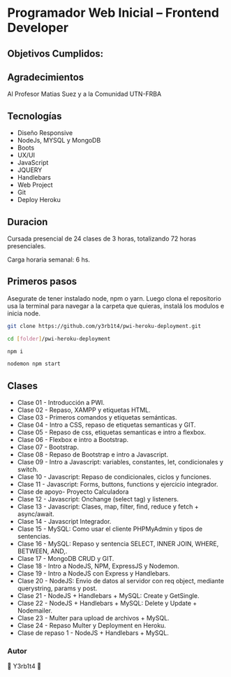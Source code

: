 # Programador Web Inicial – Frontend Developer

## Objetivos Cumplidos:

## Agradecimientos

Al Profesor Matias Suez y a la Comunidad UTN-FRBA

## Tecnologías

<ul>
    <li>Diseño Responsive</li>
    <li>NodeJs, MYSQL y MongoDB</li>
    <li>Boots</li>
    <li>UX/UI</li>
    <li>JavaScript</li>
    <li>JQUERY</li>
    <li>Handlebars</li>
    <li>Web Project</li>
    <li>Git</li>
    <li>Deploy Heroku</li>
</ul>

## Duracion

<p>Cursada presencial de 24 clases de 3 horas, totalizando 72 horas presenciales.</p>
<p>Carga horaria semanal: 6 hs.</p>

## Primeros pasos

<p>Asegurate de tener instalado node, npm o yarn. Luego clona el repositorio usa la terminal para navegar a la carpeta que quieras, instalá los modulos e inicia node. </p>

```bash
git clone https://github.com/y3rb1t4/pwi-heroku-deployment.git
```

```bash
cd [folder]/pwi-heroku-deployment
```

```bash
npm i
```

```bash
nodemon npm start
```

## Clases

<ul>
<li>Clase 01 - Introducción a PWI.</li>
<li>Clase 02 - Repaso, XAMPP y etiquetas HTML.</li>
<li>Clase 03 - Primeros comandos y etiquetas semánticas.</li>
<li>Clase 04 - Intro a CSS, repaso de etiquetas semanticas y GIT.</li>
<li>Clase 05 - Repaso de css, etiquetas semanticas e intro a flexbox.</li>
<li>Clase 06 - Flexbox e intro a Bootstrap.</li>
<li>Clase 07 - Bootstrap.</li>
<li>Clase 08 - Repaso de Bootstrap e intro a Javascript.</li>
<li>Clase 09 - Intro a Javascript: variables, constantes, let, condicionales y switch.</li>
<li>Clase 10 - Javascript: Repaso de condicionales, ciclos y funciones.</li>
<li>Clase 11 - Javascript: Forms, buttons, functions y ejercicio integrador.</li>
<li>Clase de apoyo- Proyecto Calculadora</li>
<li>Clase 12 - Javascript: Onchange (select tag) y listeners.</li>
<li>Clase 13 - Javascript: Clases, map, filter, find, reduce y fetch + async/await.</li>
<li>Clase 14 - Javascript Integrador.</li>
<li>Clase 15 - MySQL: Como usar el cliente PHPMyAdmin y tipos de sentencias.</li>
<li>Clase 16 - MySQL: Repaso y sentencia SELECT, INNER JOIN, WHERE, BETWEEN, AND,.</li>
<li>Clase 17 - MongoDB CRUD y GIT.</li>
<li>Clase 18 - Intro a NodeJS, NPM, ExpressJS y Nodemon.</li>
<li>Clase 19 - Intro a NodeJS con Express y Handlebars.</li>
<li>Clase 20 - NodeJS: Envio de datos al servidor con req object, mediante querystring, params y post.</li>
<li>Clase 21 - NodeJS + Handlebars + MySQL: Create y GetSingle.</li>
<li>Clase 22 - NodeJS + Handlebars + MySQL: Delete y Update + Nodemailer.</li>
<li>Clase 23 - Multer para upload de archivos + MySQL.</li>
<li>Clase 24 - Repaso Multer y Deployment en Heroku.</li>
<li>Clase de repaso 1 - NodeJS + Handlebars + MySQL.</li>
</ul>

### Autor

🧉 Y3rb1t4 🧉
